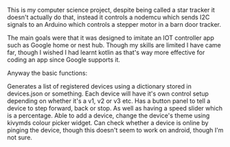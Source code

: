 This is my computer science project, despite being called a star tracker it doesn't actually do that, instead it controls a nodemcu which sends I2C signals to an Arduino which controls a stepper motor in a barn door tracker. 

The main goals were that it was designed to imitate an IOT controller app such as Google home or nest hub. Though my skills are limited I have came far, though I wished I had learnt kotlin as that's way more effective for coding an app since Google supports it.

Anyway the basic functions:

Generates a list of registered devices using a dictionary stored in devices.json or something.
Each device will have it's own control setup depending on whether it's a v1, v2 or v3 etc.
Has a button panel to tell a device to step forward, back or stop. As well as having a speed slider which is a percentage.
Able to add a device, change the device's theme using kivymds colour picker widget.
Can check whether a device is online by pinging the device, though this doesn't seem to work on android, though I'm not sure.
